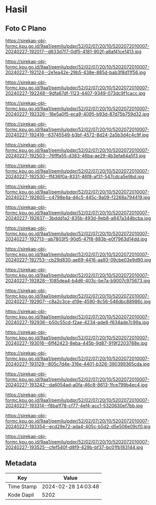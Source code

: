 # Hasil

## Foto C Plano

https://sirekap-obj-formc.kpu.go.id/9aa1/pemilu/pdpr/52/02/07/20/10/5202072010007-20240227-192017--d833d7f7-0df5-4181-902f-a8af41ce1413.jpg

https://sirekap-obj-formc.kpu.go.id/9aa1/pemilu/pdpr/52/02/07/20/10/5202072010007-20240227-192124--2e1ea42e-29b5-438e-885d-bab3f8d11f56.jpg

https://sirekap-obj-formc.kpu.go.id/9aa1/pemilu/pdpr/52/02/07/20/10/5202072010007-20240227-192248--9dfa67df-1123-4407-9349-073dc9f1cacc.jpg

https://sirekap-obj-formc.kpu.go.id/9aa1/pemilu/pdpr/52/02/07/20/10/5202072010007-20240227-192326--18e5a0f5-eca9-4095-b93d-87d75b759d32.jpg

https://sirekap-obj-formc.kpu.go.id/9aa1/pemilu/pdpr/52/02/07/20/10/5202072010007-20240227-192416--63745549-b3bf-4572-8d24-2a5b3d4c4c9f.jpg

https://sirekap-obj-formc.kpu.go.id/9aa1/pemilu/pdpr/52/02/07/20/10/5202072010007-20240227-192503--76fffa55-d383-46ba-ae29-4b3efa64a5f3.jpg

https://sirekap-obj-formc.kpu.go.id/9aa1/pemilu/pdpr/52/02/07/20/10/5202072010007-20240227-192530--ff436f0a-8331-46f8-af31-547cdca5e9bd.jpg

https://sirekap-obj-formc.kpu.go.id/9aa1/pemilu/pdpr/52/02/07/20/10/5202072010007-20240227-192605--c4798e4a-d4c5-445c-9a09-f2268a794419.jpg

https://sirekap-obj-formc.kpu.go.id/9aa1/pemilu/pdpr/52/02/07/20/10/5202072010007-20240227-192637--3bddd1a2-835b-493d-9eb8-a847a344bcba.jpg

https://sirekap-obj-formc.kpu.go.id/9aa1/pemilu/pdpr/52/02/07/20/10/5202072010007-20240227-192713--ab7803f5-90d5-47f8-883b-e0f7963d14dd.jpg

https://sirekap-obj-formc.kpu.go.id/9aa1/pemilu/pdpr/52/02/07/20/10/5202072010007-20240227-192753--cb29d830-ae69-4416-aa93-09cbe03e9d90.jpg

https://sirekap-obj-formc.kpu.go.id/9aa1/pemilu/pdpr/52/02/07/20/10/5202072010007-20240227-192828--1085dea4-b4d6-403c-be7a-b9007c975673.jpg

https://sirekap-obj-formc.kpu.go.id/9aa1/pemilu/pdpr/52/02/07/20/10/5202072010007-20240227-192907--c8a2c3ce-d19e-4590-8c56-546dbc88986c.jpg

https://sirekap-obj-formc.kpu.go.id/9aa1/pemilu/pdpr/52/02/07/20/10/5202072010007-20240227-192936--b50c55cd-f2ae-4234-ade8-f634ade7c99a.jpg

https://sirekap-obj-formc.kpu.go.id/9aa1/pemilu/pdpr/52/02/07/20/10/5202072010007-20240227-193016--6ff42423-8eba-445b-9d87-919f2203788e.jpg

https://sirekap-obj-formc.kpu.go.id/9aa1/pemilu/pdpr/52/02/07/20/10/5202072010007-20240227-193129--805c7d4e-316e-4401-b326-390399365cda.jpg

https://sirekap-obj-formc.kpu.go.id/9aa1/pemilu/pdpr/52/02/07/20/10/5202072010007-20240227-193242--da6054ad-a0fa-46c8-8613-1fce799b4ec4.jpg

https://sirekap-obj-formc.kpu.go.id/9aa1/pemilu/pdpr/52/02/07/20/10/5202072010007-20240227-193314--f8ba1f78-cf77-4ef4-acc1-5320630ef7bb.jpg

https://sirekap-obj-formc.kpu.go.id/9aa1/pemilu/pdpr/52/02/07/20/10/5202072010007-20240227-193354--ecd29e72-ada4-405c-b5d2-d5e506e09cf0.jpg

https://sirekap-obj-formc.kpu.go.id/9aa1/pemilu/pdpr/52/02/07/20/10/5202072010007-20240227-193525--cfef540f-d8f9-429b-bf37-bc01fb183144.jpg


## Metadata

| Key        | Value               |
| ---------- | ------------------- |
| Time Stamp | 2024-02-28 14:03:48 |
| Kode Dapil | 5202                |



